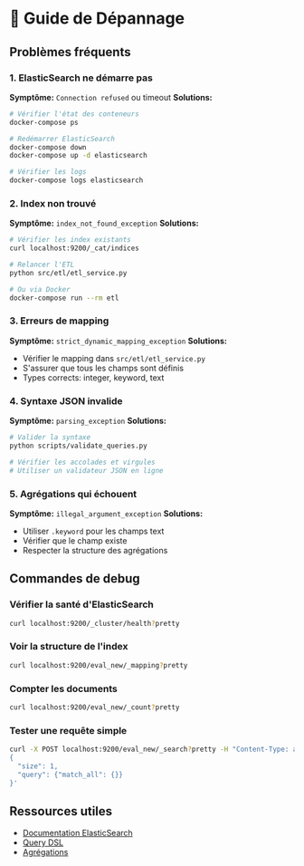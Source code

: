 # 🔧 Guide de Dépannage

## Problèmes fréquents

### 1. ElasticSearch ne démarre pas
**Symptôme:** `Connection refused` ou timeout
**Solutions:**
```bash
# Vérifier l'état des conteneurs
docker-compose ps

# Redémarrer ElasticSearch
docker-compose down
docker-compose up -d elasticsearch

# Vérifier les logs
docker-compose logs elasticsearch
```

### 2. Index non trouvé
**Symptôme:** `index_not_found_exception`
**Solutions:**
```bash
# Vérifier les index existants
curl localhost:9200/_cat/indices

# Relancer l'ETL
python src/etl/etl_service.py

# Ou via Docker
docker-compose run --rm etl
```

### 3. Erreurs de mapping
**Symptôme:** `strict_dynamic_mapping_exception`
**Solutions:**
- Vérifier le mapping dans `src/etl/etl_service.py`
- S'assurer que tous les champs sont définis
- Types corrects: integer, keyword, text

### 4. Syntaxe JSON invalide
**Symptôme:** `parsing_exception`
**Solutions:**
```bash
# Valider la syntaxe
python scripts/validate_queries.py

# Vérifier les accolades et virgules
# Utiliser un validateur JSON en ligne
```

### 5. Agrégations qui échouent
**Symptôme:** `illegal_argument_exception`
**Solutions:**
- Utiliser `.keyword` pour les champs text
- Vérifier que le champ existe
- Respecter la structure des agrégations

## Commandes de debug

### Vérifier la santé d'ElasticSearch
```bash
curl localhost:9200/_cluster/health?pretty
```

### Voir la structure de l'index
```bash
curl localhost:9200/eval_new/_mapping?pretty
```

### Compter les documents
```bash
curl localhost:9200/eval_new/_count?pretty
```

### Tester une requête simple
```bash
curl -X POST localhost:9200/eval_new/_search?pretty -H "Content-Type: application/json" -d '
{
  "size": 1,
  "query": {"match_all": {}}
}'
```

## Ressources utiles

- [Documentation ElasticSearch](https://www.elastic.co/guide/en/elasticsearch/reference/7.15/)
- [Query DSL](https://www.elastic.co/guide/en/elasticsearch/reference/7.15/query-dsl.html)
- [Agrégations](https://www.elastic.co/guide/en/elasticsearch/reference/7.15/search-aggregations.html)